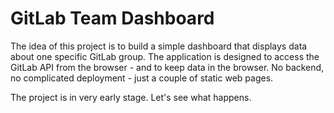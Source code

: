 # GitLab Team Dashboard

The idea of this project is to build a simple dashboard that displays data about one specific GitLab group.
The application is designed to access the GitLab API from the browser - and to keep data in the browser. 
No backend, no complicated deployment - just a couple of static web pages.

The project is in very early stage. Let's see what happens.